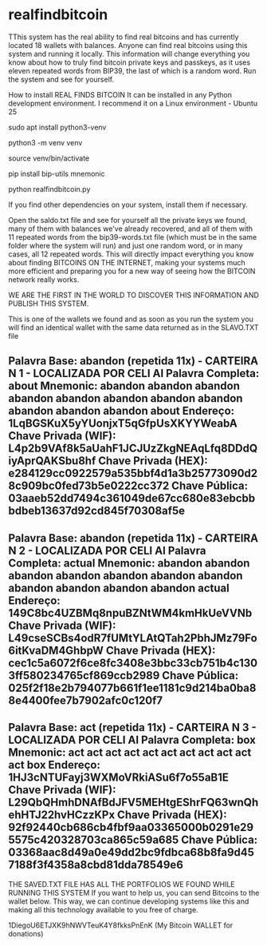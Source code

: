 # realfindbitcoin
TThis system has the real ability to find real bitcoins and has currently located 18 wallets with balances. Anyone can find real bitcoins using this system and running it locally. 
This information will change everything you know about how to truly find bitcoin private keys and passkeys, as it uses eleven repeated words from BIP39, the last of which is a random word. Run the system and see for yourself.

How to install REAL FINDS BITCOIN
It can be installed in any Python development environment. I recommend it on a Linux environment - Ubuntu 25


sudo apt install python3-venv

python3 -m venv venv

source venv/bin/activate

pip install bip-utils mnemonic

python realfindbitcoin.py


If you find other dependencies on your system, install them if necessary.

Open the saldo.txt file and see for yourself all the private keys we found, many of them with balances we've already recovered, and all of them with 11 repeated words from the bip39-words.txt file (which must be in the same folder where the system will run) and just one random word, or in many cases, all 12 repeated words. This will directly impact everything you know about finding BITCOINS ON THE INTERNET, making your systems much more efficient and preparing you for a new way of seeing how the BITCOIN network really works.

WE ARE THE FIRST IN THE WORLD TO DISCOVER THIS INFORMATION AND PUBLISH THIS SYSTEM.

This is one of the wallets we found and as soon as you run the system you will find an identical wallet with the same data returned as in the SLAVO.TXT file

Palavra Base: abandon (repetida 11x) - CARTEIRA N 1 - LOCALIZADA POR CELI AI
Palavra Completa: about
Mnemonic: abandon abandon abandon abandon abandon abandon abandon abandon abandon abandon abandon about
Endereço: 1LqBGSKuX5yYUonjxT5qGfpUsXKYYWeabA
Chave Privada (WIF): L4p2b9VAf8k5aUahF1JCJUzZkgNEAqLfq8DDdQiyAprQAKSbu8hf
Chave Privada (HEX): e284129cc0922579a535bbf4d1a3b25773090d28c909bc0fed73b5e0222cc372
Chave Pública: 03aaeb52dd7494c361049de67cc680e83ebcbbbdbeb13637d92cd845f70308af5e
--------------------------------------------------------------------------------
Palavra Base: abandon (repetida 11x) - CARTEIRA N 2 - LOCALIZADA POR CELI AI
Palavra Completa: actual
Mnemonic: abandon abandon abandon abandon abandon abandon abandon abandon abandon abandon abandon actual
Endereço: 149C8bc4UZBMq8npuBZNtWM4kmHkUeVVNb
Chave Privada (WIF): L49cseSCBs4odR7fUMtYLAtQTah2PbhJMz79Fo6itKvaDM4GhbpW
Chave Privada (HEX): cec1c5a6072f6ce8fc3408e3bbc33cb751b4c1303ff580234765cf869ccb2989
Chave Pública: 025f2f18e2b794077b661f1ee1181c9d214ba0ba88e4400fee7b7902afc0c120f7
--------------------------------------------------------------------------------
Palavra Base: act (repetida 11x) - CARTEIRA N 3 - LOCALIZADA POR CELI AI
Palavra Completa: box
Mnemonic: act act act act act act act act act act act box
Endereço: 1HJ3cNTUFayj3WXMoVRkiASu6f7o55aB1E
Chave Privada (WIF): L29QbQHmhDNAfBdJFV5MEHtgEShrFQ63wnQhehHTJ22hvHCzzKPx
Chave Privada (HEX): 92f92440cb686cb4fbf9aa03365000b0291e295575c420328703ca865c59a685
Chave Pública: 03368aac8d49a0e49dd2bc9fdbca68b8fa9d457188f3f4358a8cbd81dda78549e6
--------------------------------------------------------------------------------

THE SAVED.TXT FILE HAS ALL THE PORTFOLIOS WE FOUND WHILE RUNNING THIS SYSTEM
If you want to help us, you can send Bitcoins to the wallet below. This way, we can continue developing systems like this and making all this technology available to you free of charge.

1DiegoU6ETJXK9hNWVTeuK4Y8fkksPnEnK (My Bitcoin WALLET for donations)
